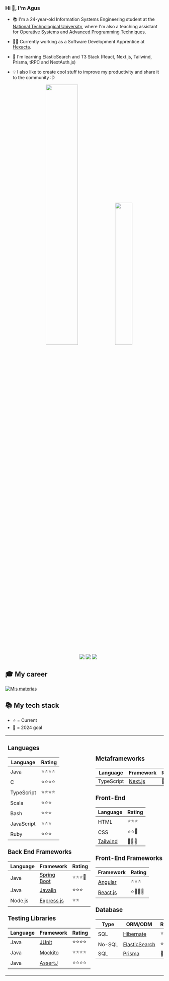 ### Hi 👋, I'm Agus

- 📚 I'm a 24-year-old Information Systems Engineering student at the [National Technological University](http://www.sistemas.frba.utn.edu.ar/), where I'm also a teaching assistant for [Operative Systems](https://www.utnso.com.ar/) and [Advanced Programming Techniques](https://tadp-utn-frba.github.io/).

- 👨‍💻 Currently working as a Software Development Apprentice at [Hexacta](https://careers.hexacta.com/).

- 🌱 I'm learning ElasticSearch and T3 Stack (React, Next.js, Tailwind, Prisma, tRPC and NextAuth.js)

- 💡 I also like to create cool stuff to improve my productivity and share it to the community :D

  <p align="center">
  <img width="46%" src="https://github-readme-stats.vercel.app/api?username=RaniAgus&show_icons=true&bg_color=0d1117&theme=github_dark&include_all_commits=true&count_private=true"/>
  <img width="34%" src="https://github-readme-stats.vercel.app/api/top-langs/?username=RaniAgus&layout=compact&langs_count=8&theme=github_dark"/>
  </p>

  <p align="center">
  <a href="https://gitstats.me/RaniAgus"><img src="https://img.shields.io/badge/-RaniAgus-black?style=flat&labelColor=black&logo=github&logoColor=white"/></a>
  <a href="https://www.linkedin.com/in/agusranieri/"><img src="https://img.shields.io/badge/-Agustin%20Ranieri%20-0077B5?style=flat&logo=Linkedin&logoColor=white"/></a>
  <a href="mailto:aguseranieri@gmail.com"><img src="https://img.shields.io/badge/-aguseranieri@gmail.com-D14836?style=flat&logo=Gmail&logoColor=white"/></a>
  </p>

## 🎓 My career

[![Mis materias](https://github.com/RaniAgus/RaniAgus/assets/39303639/ace56460-56b2-483a-80ac-b49ecbf322f2)](https://www.youtube.com/watch?v=xvFZjo5PgG0)

## 📚 My tech stack

- ⭐ = Current
- 🎯 = 2024 goal


<table>
  <tr>
    <td>
  
### Languages

| Language   | Rating     |
| ---------- | ---------- |
| Java       | ⭐⭐⭐⭐   |
| C          | ⭐⭐⭐⭐   |
| TypeScript | ⭐⭐⭐⭐   |
| Scala      | ⭐⭐⭐     |
| Bash       | ⭐⭐⭐     |
| JavaScript | ⭐⭐⭐     |
| Ruby       | ⭐⭐⭐     |
      
### Back End Frameworks

| Language | Framework                                                     | Rating    |
| -------- | ------------------------------------------------------------- | --------- |
| Java     | [Spring Boot](https://github.com/spring-projects/spring-boot) | ⭐⭐⭐🎯  |
| Java     | [Javalin](https://github.com/javalin/javalin)                 | ⭐⭐⭐    |
| Node.js  | [Express.js](https://github.com/expressjs/express)            | ⭐⭐      | 

### Testing Libraries
      
| Language | Framework                                     | Rating    |
| -------- | --------------------------------------------- | --------- |
| Java     | [JUnit](https://github.com/junit-team/junit5) | ⭐⭐⭐⭐ |
| Java     | [Mockito](https://github.com/mockito/mockito) | ⭐⭐⭐⭐ |
| Java     | [AssertJ](https://github.com/assertj/assertj) | ⭐⭐⭐⭐ |
      
   </td>
   <td>
 
### Metaframeworks

| Language   | Framework                                    | Rating |
| ---------- | -------------------------------------------- | ------ |
| TypeScript | [Next.js](https://github.com/vercel/next.js) | 🎯🎯🎯 |

### Front-End

| Language                                                | Rating   | 
| ------------------------------------------------------- | -------- |
| HTML                                                    | ⭐⭐⭐   | 
| CSS                                                     | ⭐⭐🎯   |
| [Tailwind](https://github.com/tailwindlabs/tailwindcss) | 🎯🎯🎯   | 

### Front-End Frameworks

| Framework                                      | Rating   |
| ---------------------------------------------- | -------- |
| [Angular](https://github.com/angular/angular)  | ⭐⭐⭐   |
| [React.js](https://github.com/facebook/react)  | ⭐🎯🎯🎯 |

### Database

| Type    | ORM/ODM                                                   | Rating   |
| ------- | --------------------------------------------------------- | -------- |
| SQL     | [Hibernate](https://github.com/hibernate/hibernate-orm)   | ⭐⭐⭐⭐ |
| No-SQL  | [ElasticSearch](https://github.com/elastic/elasticsearch) | ⭐🎯🎯   | 
| SQL     | [Prisma](https://github.com/prisma/prisma)                | 🎯🎯🎯   | 

   </td>
   <td>

### Dev Ops

| Technology | Rating     |
| ---------- | ---------- |
| Git        | ⭐⭐⭐⭐⭐ |
| Docker     | ⭐⭐⭐⭐   |
| Nginx      | ⭐🎯       |
| AWS        | 🎯🎯       |
| Kubernetes | 🎯🎯       |

### Build Tools
     
| Tool     | Rating   |
| -------- | -------- |
| Maven    | ⭐⭐⭐⭐ | 
| Makefile | ⭐⭐⭐⭐ | 
| CMake    | ⭐⭐⭐   |

### Libraries

| Language   | Library                                                | Rating   |
|------------| ------------------------------------------------------ | -------- |
| TypeScript | [Discord.js](https://github.com/discordjs/discord.js)  | ⭐⭐⭐⭐ |
| TypeScript | [RxJS](https://github.com/ReactiveX/rxjs)              | ⭐⭐⭐   |
| Java       | [Google Guice](https://github.com/google/guice)        | ⭐⭐     | 
| TypeScript | [tRPC](https://github.com/trpc/trpc)                   | 🎯🎯🎯   |
| TypeScript | [NextAuth.js](https://github.com/nextauthjs/next-auth) | 🎯🎯🎯   |

  </td>
 </tr>
</table>
